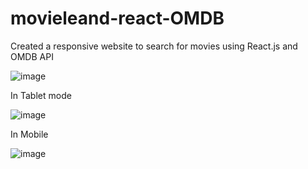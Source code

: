 # movieleand-react-OMDB
Created a responsive website to search for movies using React.js and OMDB API

![image](https://github.com/teja-dev-tech/movieleand-react-OMDB/assets/135051682/80a63891-62e8-4a0c-aa01-79b31a240e7b)

In Tablet mode


![image](https://github.com/teja-dev-tech/movieleand-react-OMDB/assets/135051682/4ac07715-45dd-4ab3-a14b-fc8f9a7f08b6)

In Mobile

![image](https://github.com/teja-dev-tech/movieleand-react-OMDB/assets/135051682/ce2befda-74ee-4f3d-80c7-edcab18aa0c2)
